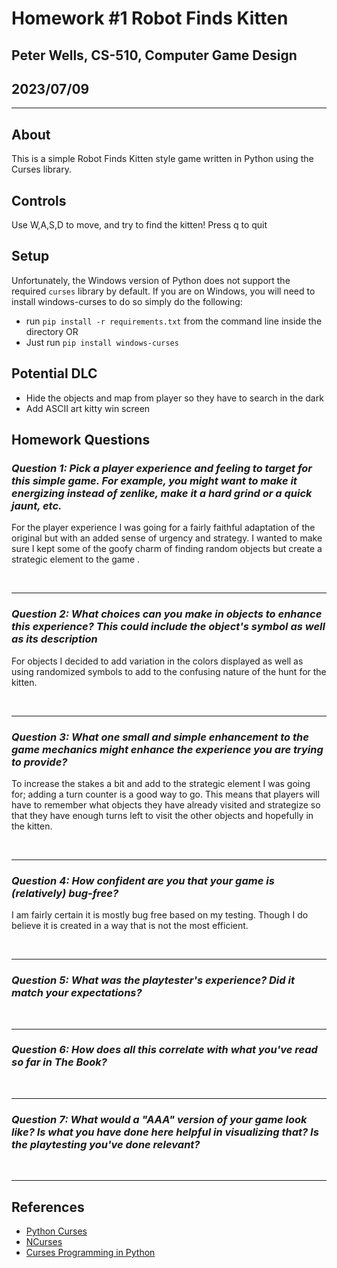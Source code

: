 # Homework #1 Robot Finds Kitten

## Peter Wells, CS-510, Computer Game Design

## 2023/07/09

---

## About

This is a simple Robot Finds Kitten style game written in Python using the Curses library.

## Controls

Use W,A,S,D to move, and try to find the kitten! Press q to quit

## Setup

Unfortunately, the Windows version of Python does not support the required `curses` library by default. If you are on Windows, you will need to install windows-curses to do so simply do the following:

- run `pip install -r requirements.txt` from the command line inside the directory OR
- Just run `pip install windows-curses`

## Potential DLC

- Hide the objects and map from player so they have to search in the dark
- Add ASCII art kitty win screen

## Homework Questions

### ***Question 1: Pick a player experience and feeling to target for this simple game. For example, you might want to make it energizing instead of zenlike, make it a hard grind or a quick jaunt, etc.***

For the player experience I was going for a fairly faithful adaptation of the original but with an added sense of urgency and strategy. I wanted to make sure I kept some of the goofy charm of finding random objects but create a strategic element to the game   .

<br>

---

### ***Question 2: What choices can you make in objects to enhance this experience? This could include the object's symbol as well as its description***

For objects I decided to add variation in the colors displayed as well as using randomized symbols to add to the confusing nature of the hunt for the kitten.

<br>

---

### ***Question 3: What one small and simple enhancement to the game mechanics might enhance the experience you are trying to provide?***

To increase the stakes a bit and add to the strategic element I was going for; adding a turn counter is a good way to go. This means that players will have to remember what objects they have already visited and strategize so that they have enough turns left to visit the other objects and hopefully in the kitten.

<br>

---

### ***Question 4: How confident are you that your game is (relatively) bug-free?***

I am fairly certain it is mostly bug free based on my testing. Though I do believe it is created in a way that is not the most efficient.

<br>

---

### ***Question 5: What was the playtester's experience? Did it match your expectations?***

<br>

---

### ***Question 6: How does all this correlate with what you've read so far in The Book?***

<br>

---

### ***Question 7: What would a "AAA" version of your game look like? Is what you have done here helpful in visualizing that? Is the playtesting you've done relevant?***

<br>

---

## References

- [Python Curses](https://docs.python.org/3/howto/curses.html)
- [NCurses](http://www.ibiblio.org/pub/Linux/docs/HOWTO/other-formats/html_single/NCURSES-Programming-HOWTO.html#WHATIS)
- [Curses Programming in Python](https://www.devdungeon.com/content/curses-programming-python)
